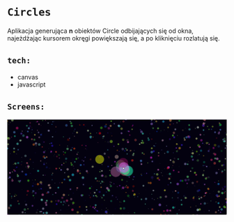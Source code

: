 
# `Circles`
Aplikacja generująca **n** obiektów Circle odbijających się od okna, najeżdżając kursorem okręgi powiększają się, a po kliknięciu rozlatują się. 

## `tech:`
- canvas
- javascript


## `Screens:`


![main page](./screens/circles.png)


